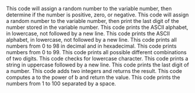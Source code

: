 This code will assign a random number to the variable number, then determine if the number is positive, zero, or negative.
This code will assign a random number to the variable number, then  print the last digit of the number stored in the variable number.
This code prints the ASCII alphabet, in lowercase, not followed by a new line.
This code prints the ASCII alphabet, in lowercase, not followed by a new line.
This code prints all numbers from 0 to 98 in decimal and in hexadecimal.
This code prints numbers from 0 to 99.
This code prints all possible different combinations of two digits.
This code checks for lowercase character.
This code prints a string in uppercase followed by a new line.
This code prints the last digit of a number.
This code adds two integers and returns the result.
This code  computes a to the power of b and return the value.
This code  prints the numbers from 1 to 100 separated by a space.
